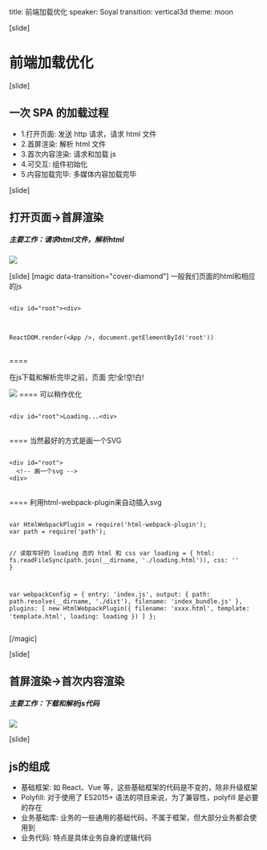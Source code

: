 title: 前端加载优化
speaker: Soyal
transition: vertical3d
theme: moon

[slide]

# 前端加载优化

[slide]

## 一次 SPA 的加载过程

- 1.打开页面: 发送 http 请求，请求 html 文件
- 2.首屏渲染: 解析 html 文件
- 3.首次内容渲染: 请求和加载 js
- 4.可交互: 组件初始化
- 5.内容加载完毕: 多媒体内容加载完毕

[slide]

## 打开页面->首屏渲染
##### 主要工作：请求html文件，解析html
<img src="/img/a2b.png" />

[slide]
[magic data-transition="cover-diamond"]
一般我们页面的html和相应的js
<pre>
<code class="html">
&lt;div id="root"&gt;&lt;div&gt;
</code>
</pre>

<pre>
<code class="javascript">
ReactDOM.render(&lt;App /&gt;, document.getElementById('root'))
</code>
</pre>
====
<p>
  在js下载和解析完毕之前，页面 完!全!空!白!
</p>
<img src="/img/a2b-1.png" />
====
可以稍作优化
<pre>
<code class="html">
&lt;div id="root"&gt;Loading...&lt;div&gt;
</code>
</pre>
====
当然最好的方式是画一个SVG
<pre>
<code class="html">
&lt;div id="root"&gt;
  &lt;!-- 画一个svg --&gt;
&lt;div&gt;
</code>
</pre>
====
利用html-webpack-plugin来自动插入svg
<pre>
<code class="javascript">
var HtmlWebpackPlugin = require('html-webpack-plugin');
var path = require('path');

// 读取写好的 loading 态的 html 和 css
var loading = {
    html: fs.readFileSync(path.join(__dirname, './loading.html')),
    css: '<style>' + fs.readFileSync(path.join(__dirname, './loading.css')) + '</style>'
}

var webpackConfig = {
  entry: 'index.js',
  output: {
    path: path.resolve(__dirname, './dist'),
    filename: 'index_bundle.js'
  },
  plugins: [
    new HtmlWebpackPlugin({
      filename: 'xxxx.html',
      template: 'template.html',
      loading: loading
    })
  ]
};
</code>
</pre>


[/magic]

[slide]
## 首屏渲染->首次内容渲染
##### 主要工作：下载和解析js代码
<img src="/img/b2c.png" />

[slide]
## js的组成
* 基础框架: 如 React、Vue 等，这些基础框架的代码是不变的，除非升级框架
* Polyfill: 对于使用了 ES2015+ 语法的项目来说，为了兼容性，polyfill 是必要的存在
* 业务基础库: 业务的一些通用的基础代码，不属于框架，但大部分业务都会使用到
* 业务代码: 特点是具体业务自身的逻辑代码